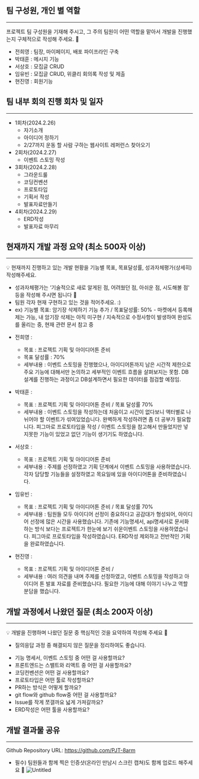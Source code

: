 ## 팀 구성원, 개인 별 역할

---

프로젝트 팀 구성원을 기재해 주시고, 그 주의 팀원이 어떤 역할을 맡아서 개발을 진행했는지 구체적으로 작성해 주세요. 🙂 

- 전희영 : 팀장, 마이페이지, 배포 파이프라인 구축
- 박태훈 : 메시지 기능
- 서상호 : 모집글 CRUD
- 임유빈 : 모집글 CRUD, 위클리 회의록 작성 및 제출
- 현진영 : 회원기능

## 팀 내부 회의 진행 회차 및 일자

---

- 1회차(2024.2.26)
    - 자기소개
    - 아이디어 정하기
    - 2/27까지 운동 할 사람 구하는 웹사이트 레퍼런스 찾아오기
- 2회차(2024.2.27)
    - 이벤트 스토밍 작성
- 3회차(2024.2.28)
    - 그라운드룰
    - 코딩컨벤션
    - 프로토타입
    - 기획서 작성
    - 발표자료만들기
- 4회차(2024.2.29)
    - ERD작성
    - 발표자료 마무리

## 현재까지 개발 과정 요약 (최소 500자 이상)

---

<aside>
💡 현재까지 진행하고 있는 개발 현황을 기능별 목표, 목표달성률, 성과자체평가(상세히) 작성해주세요.

- 성과자체평가는 ‘기술적으로 새로 알게된 점, 어려웠던 점, 아쉬운 점, 시도해볼 점' 등을 작성해 주시면 됩니다 🙂
- 팀원 각자 현재 구현하고 있는 것을 적어주세요. :)
- ex) 기능별 목표: 암기장 삭제하기 기능 추가 / 목표달성률: 50% - 마켓에서 등록해제는 가능, 내 암기장 삭제는 아직 미구현 / 지속적으로 수정사항이 발생하여 완성도를 올리는 중, 현재 관련 문서 참고 중
</aside>

- 전희영 :
    - 목표 : 프로젝트 기획 및 아이디어톤 준비
    - 목표 달성률 : 70%
    - 세부내용 : 이벤트 스토밍을 진행했으나, 아이디어톤까지 남은 시간적 제한으로 주요 기능에 대해서만 논의하고 세부적인 이벤트 흐름을 살펴보지는 못함. DB설계를 진행하는 과정이고 DB설계하면서 필요한 데이터를 점검할 예정임.
- 박태훈 :
    - 목표 : 프로젝트 기획 및 아이디어톤 준비 / 목표 달성률 70%
    - 세부내용 : 이벤트 스토밍을 작성하는데 처음이고 시간이 없다보니 액터별로 나뉘어야 할 이벤트가 섞여있었습니다. 완벽하게 작성하려면 좀 더 공부가 필요합니다.
    피그마로 프로토타입을 작성 / 이벤트 스토밍을 참고해서 만들었지만 넣지못한 기능이 있었고 없던 기능이 생기기도 하였습니다.
- 서상호 :
    - 목표 : 프로젝트 기획 및 아이디어톤 준비
    - 세부내용 : 주제를 선정하였고 기획 단계에서 이벤트 스토밍을 사용하였습니다. 각자 담당할 기능들을 설정하였고 목요일에 있을 아이디어톤을 준비하였습니다.
    
- 임유빈 :
    - 목표 : 프로젝트 기획 및 아이디어톤 준비 / 목표 달성률 70%
    - 세부내용 : 팀원들 모두 아이디어 선정이 중요하다고 공감대가 형성되어, 아이디어 선정에 많은 시간을 사용했습니다. 기존에 기능명세서, api명세서로 문서화하는 방식 보다는 프로젝트가 한눈에 보기 쉬운이벤트 스토밍을 사용하였습니다. 피그마로 프로토타입을 작성하였습니다. ERD작성 제외하고 전반적인 기획을 완료하였습니다.
- 현진영 :
    - 목표 : 프로젝트 기획 및 아이디어톤 준비 /
    - 세부내용 : 여러 의견을 내며 주제를 선정하였고, 이벤트 스토밍을 작성하고 아이디어 톤 발표 자료를 준비했습니다. 필요한 기능에 대해 이야기 나누고 역할 분담을 했습니다.

## 개발 과정에서 나왔던 질문 (최소 200자 이상)

---

<aside>
💡 개발을 진행하며 나왔던 질문 중 핵심적인 것을 요약하여 작성해 주세요 🙂

- 질의응답 과정 중 해결되지 않은 질문을 정리하여도 좋습니다.
</aside>

- 기능 명세서, 이벤트 스토밍 중 어떤 걸 사용할까요?
- 프론트엔드는 스밸트와 리액트 중 어떤 걸 사용할까요?
- 코딩컨벤션은 어떤 걸 사용할까요?
- 프로토타입은 어떤 툴로 작성할까요?
- PR하는 방식은 어떻게 할까요?
- git flow와 github flow중 어떤 걸 사용할까요?
- Issue를 작게 쪼갤까요 넓게 가져갈까요?
- ERD작성은 어떤 툴을 사용할까요?

## 개발 결과물 공유

---

Github Repository URL: https://github.com/PJT-8arm

- 필수) 팀원들과 함께 찍은 인증샷(온라인 만남시 스크린 캡쳐)도 함께 업로드 해주세요 🙂
  ![Untitled](https://github.com/PJT-8arm/Backend/assets/148295292/a97f9ba9-64d0-49f8-9900-3bb2b8ee7c6b)


